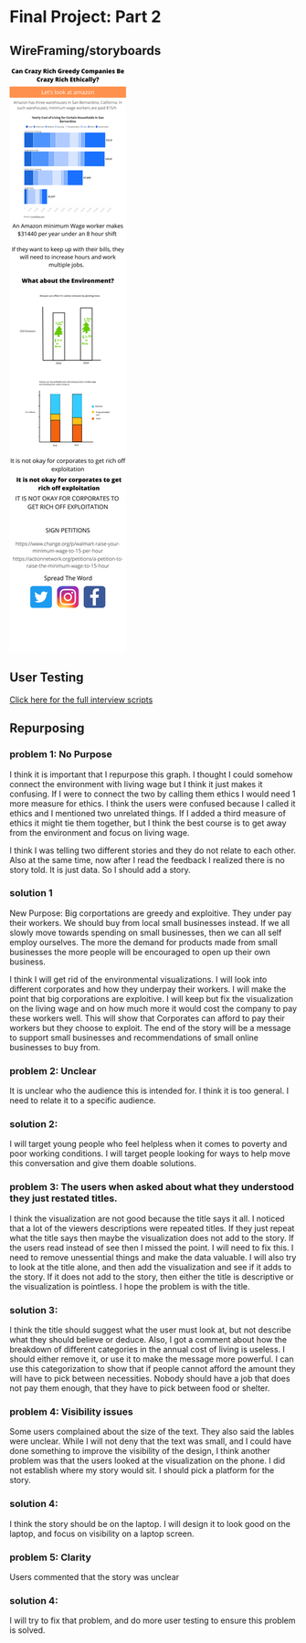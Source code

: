 
# Final Project: Part 2

## WireFraming/storyboards

![Storyboard](StoryBoardPart2.png)

## User Testing

[Click here for the full interview scripts](/UserTestingProject.md)


## Repurposing
### problem 1: No Purpose
I think it is important that I repurpose this graph. I thought I could somehow connect the environment with living wage but I think it just makes it confusing. If I were to connect the two by calling them ethics I would need 1 more measure for ethics. I think the users were confused because I called it ethics and I mentioned two unrelated things. If I added a third measure of ethics it might tie them together, but I think the best course is to get away from the environment and focus on living wage. 

I think I was telling two different stories and they do not relate to each other. Also at the same time, now after I read the feedback I realized there is no story told. It is just data. So I should add a story. 

### solution 1
New Purpose: Big corportations are greedy and exploitive. They under pay their workers. We should buy from local small businesses instead. If we all slowly move towards spending on small businesses, then we can all self employ ourselves. The more the demand for products made from small businesses the more people will be encouraged to open up their own business. 

I think I will get rid of the environmental visualizations. I will look into different corporates and how they underpay their workers. I will make the point that big corporations are exploitive. I will keep but fix the visualization on the living wage and on how much more it would cost the company to pay these workers well. This will show that Corporates can afford to pay their workers but they choose to exploit. The end of the story will be a message to support small businesses and recommendations of small online businesses to buy from. 

### problem 2: Unclear
It is unclear who the audience this is intended for. I think it is too general. I need to relate it to a specific audience. 

### solution 2: 
I will target young people who feel helpless when it comes to poverty and poor working conditions. I will target people looking for ways to help move this conversation and give them doable solutions. 

### problem 3: The users when asked about what they understood they just restated titles. 
I think the visualization are not good because the title says it all. I noticed that a lot of the viewers descriptions were repeated titles. If they just repeat what the title says then maybe the visualization does not add to the story. If the users read instead of see then I missed the point. I will need to fix this. I need to remove unessential things and make the data valuable. I will also try to look at the title alone, and then add the visualization and see if it adds to the story. If it does not add to the story, then either the title is descriptive or the visualization is pointless. I hope the problem is with the title. 

### solution 3:
I think the title should suggest what the user must look at, but not describe what they should believe or deduce. Also, I got a comment about how the breakdown of different categories in the annual cost of living is useless. I should either remove it, or use it to make the message more powerful. I can use this categorization to show that if people cannot afford the amount they will have to pick between necessities. Nobody should have a job that does not pay them enough, that they have to pick between food or shelter. 

### problem 4: Visibility issues
Some users complained about the size of the text. They also said the lables were unclear. While I will not deny that the text was small, and I could have done something to improve the visibility of the design, I think another problem was that the users looked at the visualization on the phone. I did not establish where my story would sit. I should pick a platform for the story. 

### solution 4: 
I think the story should be on the laptop. I will design it to look good on the laptop, and focus on visibility on a laptop screen. 

### problem 5: Clarity
Users commented that the story was unclear

### solution 4: 
I will try to fix that problem, and do more user testing to ensure this problem is solved. 







